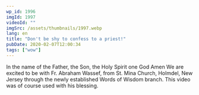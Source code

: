 ```yaml
---
wp_id: 1996
imgId: 1997
videoId: ""
imgSrc: /assets/thumbnails/1997.webp
lang: en
title: "Don't be shy to confess to a priest!"
pubDate: 2020-02-07T12:00:34
tags: ["wow"]
---
```


<p>In the name of the Father, the Son, the Holy Spirit one God Amen We are excited to be with Fr. Abraham Wassef, from St. Mina Church, Holmdel, New Jersey through the newly established Words of Wisdom branch. This video was of course used with his blessing.</p>
